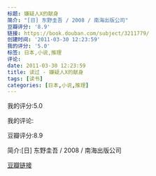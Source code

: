 ```yaml
---
标题: 嫌疑人X的献身
简介: "[日] 东野圭吾 / 2008 / 南海出版公司"
豆瓣评分: '8.9'
链接: https://book.douban.com/subject/3211779/
创建时间: '2011-03-30 12:23:59'
我的评分: '5.0'
标签: 日本,小说,推理
评论:
date: 2011-03-30 12:23:59
title: 读过 - 嫌疑人X的献身
tags: [读书]
categories: [日本,小说,推理]
---
```


我的评分:5.0

我的评论:

豆瓣评分:8.9

简介:[日] 东野圭吾 / 2008 / 南海出版公司

[豆瓣链接](https://book.douban.com/subject/3211779/)

